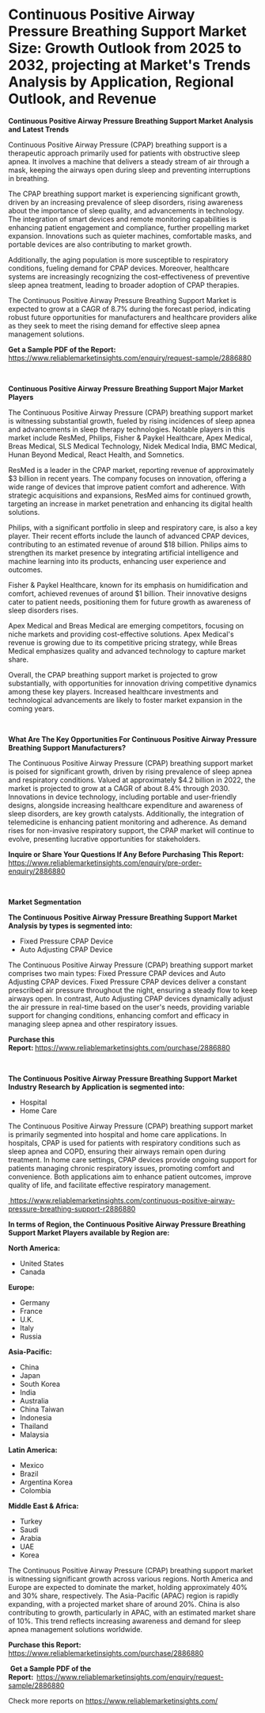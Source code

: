 <p><h1>Continuous Positive Airway Pressure Breathing Support Market Size: Growth Outlook from 2025 to 2032, projecting at Market's Trends Analysis by Application, Regional Outlook, and Revenue</h1></p><p><strong>Continuous Positive Airway Pressure Breathing Support Market Analysis and Latest Trends</strong></p>
<p><p>Continuous Positive Airway Pressure (CPAP) breathing support is a therapeutic approach primarily used for patients with obstructive sleep apnea. It involves a machine that delivers a steady stream of air through a mask, keeping the airways open during sleep and preventing interruptions in breathing.</p><p>The CPAP breathing support market is experiencing significant growth, driven by an increasing prevalence of sleep disorders, rising awareness about the importance of sleep quality, and advancements in technology. The integration of smart devices and remote monitoring capabilities is enhancing patient engagement and compliance, further propelling market expansion. Innovations such as quieter machines, comfortable masks, and portable devices are also contributing to market growth.</p><p>Additionally, the aging population is more susceptible to respiratory conditions, fueling demand for CPAP devices. Moreover, healthcare systems are increasingly recognizing the cost-effectiveness of preventive sleep apnea treatment, leading to broader adoption of CPAP therapies.</p><p>The Continuous Positive Airway Pressure Breathing Support Market is expected to grow at a CAGR of 8.7% during the forecast period, indicating robust future opportunities for manufacturers and healthcare providers alike as they seek to meet the rising demand for effective sleep apnea management solutions.</p></p>
<p><strong>Get a Sample PDF of the Report:&nbsp;</strong> <a href="https://www.reliablemarketinsights.com/enquiry/request-sample/2886880?utm_campaign=2636&utm_medium=2&utm_source=Github&utm_content=ia&utm_term=13032025&utm_id=continuous-positive-airway-pressure-breathing-support">https://www.reliablemarketinsights.com/enquiry/request-sample/2886880</a></p>
<p>&nbsp;</p>
<p><strong>Continuous Positive Airway Pressure Breathing Support Major Market Players</strong></p>
<p><p>The Continuous Positive Airway Pressure (CPAP) breathing support market is witnessing substantial growth, fueled by rising incidences of sleep apnea and advancements in sleep therapy technologies. Notable players in this market include ResMed, Philips, Fisher & Paykel Healthcare, Apex Medical, Breas Medical, SLS Medical Technology, Nidek Medical India, BMC Medical, Hunan Beyond Medical, React Health, and Somnetics.</p><p>ResMed is a leader in the CPAP market, reporting revenue of approximately $3 billion in recent years. The company focuses on innovation, offering a wide range of devices that improve patient comfort and adherence. With strategic acquisitions and expansions, ResMed aims for continued growth, targeting an increase in market penetration and enhancing its digital health solutions.</p><p>Philips, with a significant portfolio in sleep and respiratory care, is also a key player. Their recent efforts include the launch of advanced CPAP devices, contributing to an estimated revenue of around $18 billion. Philips aims to strengthen its market presence by integrating artificial intelligence and machine learning into its products, enhancing user experience and outcomes.</p><p>Fisher & Paykel Healthcare, known for its emphasis on humidification and comfort, achieved revenues of around $1 billion. Their innovative designs cater to patient needs, positioning them for future growth as awareness of sleep disorders rises.</p><p>Apex Medical and Breas Medical are emerging competitors, focusing on niche markets and providing cost-effective solutions. Apex Medical's revenue is growing due to its competitive pricing strategy, while Breas Medical emphasizes quality and advanced technology to capture market share.</p><p>Overall, the CPAP breathing support market is projected to grow substantially, with opportunities for innovation driving competitive dynamics among these key players. Increased healthcare investments and technological advancements are likely to foster market expansion in the coming years.</p></p>
<p>&nbsp;</p>
<p><strong>What Are The Key Opportunities For Continuous Positive Airway Pressure Breathing Support Manufacturers?</strong></p>
<p><p>The Continuous Positive Airway Pressure (CPAP) breathing support market is poised for significant growth, driven by rising prevalence of sleep apnea and respiratory conditions. Valued at approximately $4.2 billion in 2022, the market is projected to grow at a CAGR of about 8.4% through 2030. Innovations in device technology, including portable and user-friendly designs, alongside increasing healthcare expenditure and awareness of sleep disorders, are key growth catalysts. Additionally, the integration of telemedicine is enhancing patient monitoring and adherence. As demand rises for non-invasive respiratory support, the CPAP market will continue to evolve, presenting lucrative opportunities for stakeholders.</p></p>
<p><strong>Inquire or Share Your Questions If Any Before Purchasing This Report:</strong> <a href="https://www.reliablemarketinsights.com/enquiry/pre-order-enquiry/2886880?utm_campaign=2636&utm_medium=2&utm_source=Github&utm_content=ia&utm_term=13032025&utm_id=continuous-positive-airway-pressure-breathing-support">https://www.reliablemarketinsights.com/enquiry/pre-order-enquiry/2886880</a></p>
<p>&nbsp;</p>
<p><strong>Market Segmentation</strong></p>
<p><strong>The Continuous Positive Airway Pressure Breathing Support Market Analysis by types is segmented into:</strong></p>
<p><ul><li> Fixed Pressure CPAP Device</li><li>Auto Adjusting CPAP Device </li></ul></p>
<p><p>The Continuous Positive Airway Pressure (CPAP) breathing support market comprises two main types: Fixed Pressure CPAP devices and Auto Adjusting CPAP devices. Fixed Pressure CPAP devices deliver a constant prescribed air pressure throughout the night, ensuring a steady flow to keep airways open. In contrast, Auto Adjusting CPAP devices dynamically adjust the air pressure in real-time based on the user's needs, providing variable support for changing conditions, enhancing comfort and efficacy in managing sleep apnea and other respiratory issues.</p></p>
<p><strong>Purchase this Report:&nbsp;</strong><a href="https://www.reliablemarketinsights.com/purchase/2886880?utm_campaign=2636&utm_medium=2&utm_source=Github&utm_content=ia&utm_term=13032025&utm_id=continuous-positive-airway-pressure-breathing-support">https://www.reliablemarketinsights.com/purchase/2886880</a></p>
<p>&nbsp;</p>
<p><strong>The Continuous Positive Airway Pressure Breathing Support Market Industry Research by Application is segmented into:</strong></p>
<p><ul><li> Hospital</li><li>Home Care </li></ul></p>
<p><p>The Continuous Positive Airway Pressure (CPAP) breathing support market is primarily segmented into hospital and home care applications. In hospitals, CPAP is used for patients with respiratory conditions such as sleep apnea and COPD, ensuring their airways remain open during treatment. In home care settings, CPAP devices provide ongoing support for patients managing chronic respiratory issues, promoting comfort and convenience. Both applications aim to enhance patient outcomes, improve quality of life, and facilitate effective respiratory management.</p></p>
<p><a href="https://www.reliablemarketinsights.com/continuous-positive-airway-pressure-breathing-support-r2886880?utm_campaign=2636&utm_medium=2&utm_source=Github&utm_content=ia&utm_term=13032025&utm_id=continuous-positive-airway-pressure-breathing-support">&nbsp;https://www.reliablemarketinsights.com/continuous-positive-airway-pressure-breathing-support-r2886880</a></p>
<p><strong>In terms of Region, the Continuous Positive Airway Pressure Breathing Support Market Players available by Region are:</strong></p>
<p>
    <p> <strong> North America: </strong>
        <ul>
            <li>United States</li>
            <li>Canada</li>
        </ul>
        </p> 
    <p> <strong> Europe: </strong>
        <ul>
            <li>Germany</li>
            <li>France</li>
            <li>U.K.</li>
            <li>Italy</li>
            <li>Russia</li>
        </ul>
        </p> 
    <p> <strong> Asia-Pacific: </strong>
        <ul>
            <li>China</li>
            <li>Japan</li>
            <li>South Korea</li>
            <li>India</li>
            <li>Australia</li>
            <li>China Taiwan</li>
            <li>Indonesia</li>
            <li>Thailand</li>
            <li>Malaysia</li>
        </ul>
        </p> 
    <p> <strong> Latin America: </strong>
        <ul>
            <li>Mexico</li>
            <li>Brazil</li>
            <li>Argentina Korea</li>
            <li>Colombia</li>
        </ul>
        </p> 
    <p> <strong> Middle East & Africa: </strong>
        <ul>
            <li>Turkey</li>
            <li>Saudi</li>
            <li>Arabia</li>
            <li>UAE</li>
            <li>Korea</li>
        </ul>
    </p>
    </p>
<p><p>The Continuous Positive Airway Pressure (CPAP) breathing support market is witnessing significant growth across various regions. North America and Europe are expected to dominate the market, holding approximately 40% and 30% share, respectively. The Asia-Pacific (APAC) region is rapidly expanding, with a projected market share of around 20%. China is also contributing to growth, particularly in APAC, with an estimated market share of 10%. This trend reflects increasing awareness and demand for sleep apnea management solutions worldwide.</p></p>
<p><strong>Purchase this Report: </strong><a href="https://www.reliablemarketinsights.com/purchase/2886880?utm_campaign=2636&utm_medium=2&utm_source=Github&utm_content=ia&utm_term=13032025&utm_id=continuous-positive-airway-pressure-breathing-support">https://www.reliablemarketinsights.com/purchase/2886880</a></p>
<p>&nbsp;<strong>Get a Sample PDF of the Report:&nbsp;&nbsp;</strong><a href="https://www.reliablemarketinsights.com/enquiry/request-sample/2886880?utm_campaign=2636&utm_medium=2&utm_source=Github&utm_content=ia&utm_term=13032025&utm_id=continuous-positive-airway-pressure-breathing-support">https://www.reliablemarketinsights.com/enquiry/request-sample/2886880</a></p>
<p><strong></strong></p>
<p>Check more reports on <a href="https://www.reliablemarketinsights.com/?utm_campaign=2636&utm_medium=2&utm_source=Github&utm_content=ia&utm_term=13032025&utm_id=continuous-positive-airway-pressure-breathing-support">https://www.reliablemarketinsights.com/</a></p>